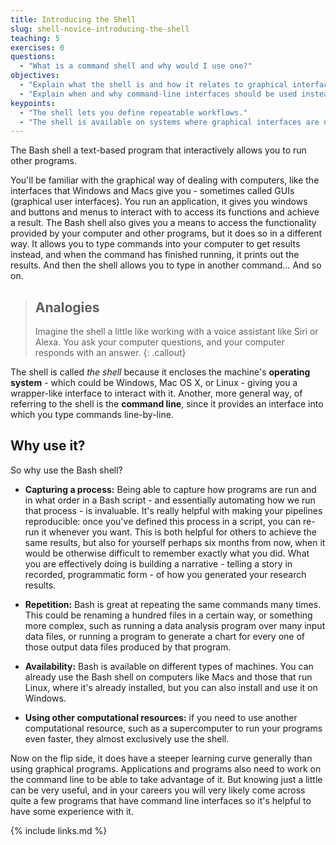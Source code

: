 ```yaml
---
title: Introducing the Shell
slug: shell-novice-introducing-the-shell
teaching: 5
exercises: 0
questions:
  - "What is a command shell and why would I use one?"
objectives:
  - "Explain what the shell is and how it relates to graphical interfaces."
  - "Explain when and why command-line interfaces should be used instead of graphical interfaces."
keypoints:
  - "The shell lets you define repeatable workflows."
  - "The shell is available on systems where graphical interfaces are not."
---
```


The Bash shell a text-based program that interactively allows you to run other programs.

You'll be familiar with the graphical way of dealing with computers, like the interfaces that Windows and Macs give you - sometimes called GUIs (graphical user interfaces).
You run an application, it gives you windows and buttons and menus to interact with to access its functions and achieve a result.
The Bash shell also gives you a means to access the functionality provided by your computer and other programs, but it does so in a different way.
It allows you to type commands into your computer to get results instead, and when the command has finished running, it prints out the results.
And then the shell allows you to type in another command…
And so on.

> ## Analogies
>
> Imagine the shell a little like working with a voice assistant like Siri or Alexa.
> You ask your computer questions, and your computer responds with an answer.
{: .callout}

The shell is called *the shell* because it encloses the machine's **operating system** - which could be Windows, Mac OS X, or Linux - giving you a wrapper-like interface to interact with it. Another, more general way, of referring to the shell is the **command line**, since it provides an interface into which you type commands line-by-line.

## Why use it?

So why use the Bash shell?

- **Capturing a process:** Being able to capture how programs are run and in what order in a Bash script - and essentially automating how we run that process - is invaluable.
It's really helpful with making your pipelines reproducible: once you've defined this process in a script, you can re-run it whenever you want.
This is both helpful for others to achieve the same results, but also for yourself
perhaps six months from now, when it would be otherwise difficult to remember exactly what you did.
What you are effectively doing is building a narrative - telling a story in recorded, programmatic form - of how you generated your research results.

- **Repetition:** Bash is great at repeating the same commands many times.
This could be renaming a hundred files in a certain way, or something more complex, such as running a data analysis program over many input data files,
or running a program to generate a chart for every one of those output data files produced by that program.

- **Availability:** Bash is available on different types of machines.
You can already use the Bash shell on computers like Macs and those that run Linux, where it's already installed, but you can also install and use it on Windows.

- **Using other computational resources:** if you need to use another computational resource, such as a supercomputer to run your programs even faster, they almost exclusively use the shell.

Now on the flip side, it does have a steeper learning curve generally than using graphical programs. Applications and programs also need to work on the command line to be able to take advantage of it. But knowing just a little can be very useful, and in your careers you will very likely come across quite a few programs that have command line interfaces so it's helpful to have some experience with it.

{% include links.md %}
